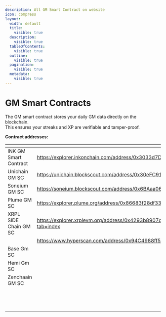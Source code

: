 ```yaml
---
description: All GM Smart Contract on website
icon: compress
layout:
  width: default
  title:
    visible: true
  description:
    visible: true
  tableOfContents:
    visible: true
  outline:
    visible: true
  pagination:
    visible: true
  metadata:
    visible: true
---
```


# GM Smart Contracts

The GM smart contract stores your daily GM data directly on the blockchain.\
This ensures your streaks and XP are verifiable and tamper-proof.

**Contract addresses:**

<table data-view="cards"><thead><tr><th></th><th data-type="content-ref"></th><th data-hidden data-card-cover data-type="image"></th></tr></thead><tbody><tr><td> INK GM Smart Contract </td><td><a href="https://explorer.inkonchain.com/address/0x3033d7DED400547D6442c55159Da5c61f2721633">https://explorer.inkonchain.com/address/0x3033d7DED400547D6442c55159Da5c61f2721633</a></td><td><a href="../.gitbook/assets/ink.jpg">ink.jpg</a></td></tr><tr><td>Unichain GM SC</td><td><a href="https://unichain.blockscout.com/address/0x30eFC910A135d73016A788fDd9A9e8b022dea208">https://unichain.blockscout.com/address/0x30eFC910A135d73016A788fDd9A9e8b022dea208</a></td><td><a href="../.gitbook/assets/Unichain.jpg">Unichain.jpg</a></td></tr><tr><td>Soneium GM SC</td><td><a href="https://soneium.blockscout.com/address/0x6BAaa0653e53F92e11316973bfC1fc8291Fc6f58">https://soneium.blockscout.com/address/0x6BAaa0653e53F92e11316973bfC1fc8291Fc6f58</a></td><td><a href="../.gitbook/assets/soneium.jpg">soneium.jpg</a></td></tr><tr><td>Plume GM SC</td><td><a href="https://explorer.plume.org/address/0x86683f28df33aDCd1cAdC815855102C1685731FC">https://explorer.plume.org/address/0x86683f28df33aDCd1cAdC815855102C1685731FC</a></td><td><a href="../.gitbook/assets/plume.jpg">plume.jpg</a></td></tr><tr><td>XRPL SIDE Chain GM SC</td><td><a href="https://explorer.xrplevm.org/address/0x4293b8907d403b397A4050ebc92a4722aa600720?tab=index">https://explorer.xrplevm.org/address/0x4293b8907d403b397A4050ebc92a4722aa600720?tab=index</a></td><td><a href="../.gitbook/assets/xrp.jpeg">xrp.jpeg</a></td></tr><tr><td></td><td><a href="https://www.hyperscan.com/address/0x94C4988ff5b187051187f69Ed75172A7C7962E0a">https://www.hyperscan.com/address/0x94C4988ff5b187051187f69Ed75172A7C7962E0a</a></td><td><a href="../.gitbook/assets/Hyperliquid.png">Hyperliquid.png</a></td></tr><tr><td>Base Gm SC</td><td></td><td><a href="../.gitbook/assets/base.jpg">base.jpg</a></td></tr><tr><td>Hemi Gm SC</td><td></td><td><a href="../.gitbook/assets/hemi.jpg">hemi.jpg</a></td></tr><tr><td>Zenchaain GM SC</td><td></td><td><a href="../.gitbook/assets/ZenChain.png">ZenChain.png</a></td></tr><tr><td></td><td></td><td><a href="../.gitbook/assets/Kaia.jpg">Kaia.jpg</a></td></tr><tr><td></td><td></td><td><a href="../.gitbook/assets/Monad.jpg">Monad.jpg</a></td></tr><tr><td></td><td></td><td><a href="../.gitbook/assets/op.jpg">op.jpg</a></td></tr></tbody></table>
